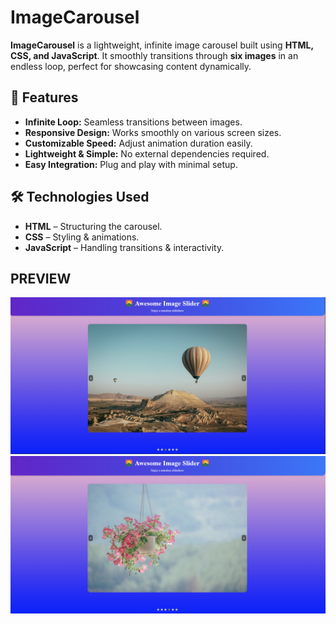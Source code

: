 # ImageCarousel

**ImageCarousel** is a lightweight, infinite image carousel built using **HTML, CSS, and JavaScript**. It smoothly transitions through **six images** in an endless loop, perfect for showcasing content dynamically.

## 🚀 Features
- **Infinite Loop:** Seamless transitions between images.
- **Responsive Design:** Works smoothly on various screen sizes.
- **Customizable Speed:** Adjust animation duration easily.
- **Lightweight & Simple:** No external dependencies required.
- **Easy Integration:** Plug and play with minimal setup.

## 🛠️ Technologies Used
- **HTML** – Structuring the carousel.
- **CSS** – Styling & animations.
- **JavaScript** – Handling transitions & interactivity.

## PREVIEW

![alt text](Preview1.png)
![alt text](Preview2.png)
